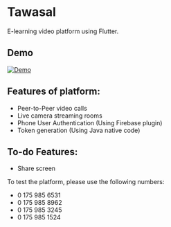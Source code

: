 # Tawasal

E-learning video platform using Flutter.

## Demo
[![Demo](https://img.youtube.com/vi/4PjS13XVhUY/0.jpg)](https://www.youtube.com/watch?v=4PjS13XVhUY)

## Features of platform:
* Peer-to-Peer video calls
* Live camera streaming rooms
* Phone User Authentication (Using Firebase plugin)
* Token generation (Using Java native code)

## To-do Features:
* Share screen

To test the platform, please use the following numbers:
* 0 175 985 6531
* 0 175 985 8962
* 0 175 985 3245
* 0 175 985 1524